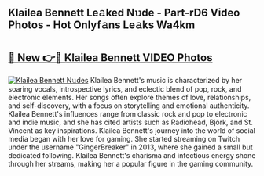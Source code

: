 ## Klailea Bennett Le𝚊ked N𝚞de - Part-rD6 Video Photos - Hot Onlyf𝚊ns Le𝚊ks Wa4km

# <h2><a href="http://ac29781.deff.icu/?id=Klailea+Bennett">🔗 New 👉🔴 Klailea Bennett VIDEO Photos</a></h2>

[![Klailea Bennett N𝚞des](https://i.imgur.com/rIISA9y.gif)](http://ac29781.deff.icu/?id=Klailea+Bennett)
Klailea Bennett's music is characterized by her soaring vocals, introspective lyrics, and eclectic blend of pop, rock, and electronic elements. Her songs often explore themes of love, relationships, and self-discovery, with a focus on storytelling and emotional authenticity. Klailea Bennett's influences range from classic rock and pop to electronic and indie music, and she has cited artists such as Radiohead, Björk, and St. Vincent as key inspirations. Klailea Bennett's journey into the world of social media began with her love for gaming. She started streaming on Twitch under the username "GingerBreaker" in 2013, where she gained a small but dedicated following. Klailea Bennett's charisma and infectious energy shone through her streams, making her a popular figure in the gaming community.
